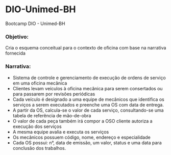 # DIO-Unimed-BH
Bootcamp DIO - Unimed-BH
### **Objetivo:**

Cria o esquema conceitual para o contexto de oficina com base na narrativa fornecida

### **Narrativa:**

-   Sistema de controle e gerenciamento de execução de ordens de serviço em uma oficina mecânica
-   Clientes levam veículos à oficina mecânica para serem consertados ou para passarem por revisões periódicas
-   Cada veículo é designado a uma equipe de mecânicos que identifica os serviços a serem executados e preenche uma OS com data de entrega.
-   A partir da OS, calcula-se o valor de cada serviço, consultando-se uma tabela de referência de mão-de-obra
-   O valor de cada peça também irá compor a OSO cliente autoriza a execução dos serviços
-   A mesma equipe avalia e executa os serviços
-   Os mecânicos possuem código, nome, endereço e especialidade
-   Cada OS possui: n°, data de emissão, um valor, status e uma data para conclusão dos trabalhos.